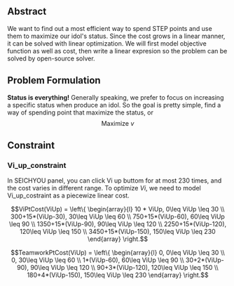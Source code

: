 ## Abstract
We want to find out a most efficient way to spend STEP points and use them to maximize our idol's status. 
Since the cost grows in a linear manner, it can be solved with linear optimization.
We will first model objective function as well as cost, then write a linear expresion so the problem can be solved by open-source solver.

## Problem Formulation

**Status is everything!**
Generally speaking, we prefer to focus on increasing a specific status when produce an idol. 
So the goal is pretty simple, find a way of spending point that maximize the status, or
$$\text{Maximize} \ v$$


## Constraint

### Vi_up_constraint

In SEICHYOU panel, you can click Vi up buttom for at most 230 times, and the cost varies in different range. To optimize $Vi$, we need to model Vi_up_costraint as a piecewize linear cost.

$$ViPtCost(ViUp) = \left\{
\begin{array}{l}
   10 * ViUp, 0\leq ViUp \leq 30 \\
   300+15*(ViUp-30), 30\leq ViUp \leq 60 \\
   750+15*(ViUp-60), 60\leq ViUp \leq 90 \\
   1350+15*(ViUp-90), 90\leq ViUp \leq 120 \\
   2250+15*(ViUp-120), 120\leq ViUp \leq 150 \\
   3450+15*(ViUp-150), 150\leq ViUp \leq 230 
\end{array}
\right.$$

$$TeamworkPtCost(ViUp) = \left\{
\begin{array}{l}
   0, 0\leq ViUp \leq 30 \\
   0, 30\leq ViUp \leq 60 \\
   1*(ViUp-60), 60\leq ViUp \leq 90 \\
   30+2*(ViUp-90), 90\leq ViUp \leq 120 \\
   90+3*(ViUp-120), 120\leq ViUp \leq 150 \\
   180+4*(ViUp-150), 150\leq ViUp \leq 230 
\end{array}
\right.$$

